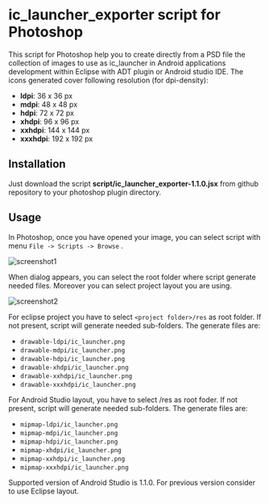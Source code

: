 ic_launcher_exporter script for Photoshop
==========================================

This script for Photoshop help you to create directly from a PSD file the collection of images to use as ic_launcher in Android applications development within Eclipse with ADT plugin or Android studio IDE. The icons generated cover following resolution (for dpi-density):

 - **ldpi**: 36 x 36 px
 - **mdpi**: 48 x 48 px
 - **hdpi**: 72 x 72 px
 - **xhdpi**: 96 x 96 px
 - **xxhdpi**: 144 x 144 px
 - **xxxhdpi**: 192 x 192 px

Installation
------------
Just download the script **script/ic_launcher_exporter-1.1.0.jsx** from github repository to your photoshop plugin directory.

Usage
-----
In Photoshop, once you have opened your image, you can select script with menu `File -> Scripts -> Browse` .

![screenshot1](https://cloud.githubusercontent.com/assets/8819631/7304940/acdb4120-e9fa-11e4-8f0f-2bf6c11a325a.jpg)

When dialog appears, you can select the root folder where script generate needed files. Moreover you can select project layout you are using.

![screenshot2](https://cloud.githubusercontent.com/assets/8819631/7304966/c5a25e1e-e9fa-11e4-8171-290118581eb6.png)

For eclipse project you have to select `<project folder>/res` as root folder. If not present, script will generate needed sub-folders. The generate files are:

 - `drawable-ldpi/ic_launcher.png`
 - `drawable-mdpi/ic_launcher.png`
 - `drawable-hdpi/ic_launcher.png`
 - `drawable-xhdpi/ic_launcher.png`
 - `drawable-xxhdpi/ic_launcher.png`
 - `drawable-xxxhdpi/ic_launcher.png`

For Android Studio layout, you have to select <project folder>/res as root foder. If not present, script will generate needed sub-folders. The generate files are:

 - `mipmap-ldpi/ic_launcher.png`
 - `mipmap-mdpi/ic_launcher.png`
 - `mipmap-hdpi/ic_launcher.png`
 - `mipmap-xhdpi/ic_launcher.png`
 - `mipmap-xxhdpi/ic_launcher.png`
 - `mipmap-xxxhdpi/ic_launcher.png`

Supported version of Android Studio is 1.1.0. For previous version consider to use Eclipse layout.
